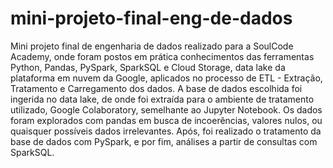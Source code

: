# mini-projeto-final-eng-de-dados

Mini projeto final de engenharia de dados realizado para a SoulCode Academy, onde foram postos em prática conhecimentos das ferramentas Python, Pandas, PySpark, SparkSQL e Cloud Storage, data lake da plataforma em nuvem da Google, aplicados no processo de ETL - Extração, Tratamento e Carregamento dos dados.
A base de dados escolhida foi ingerida no data lake, de onde foi extraída para o ambiente de tratamento utilizado, Google Colaboratory, semelhante ao Jupyter Notebook. Os dados foram explorados com pandas em busca de incoerências, valores nulos, ou quaisquer possíveis dados irrelevantes. Após, foi realizado o tratamento da base de dados com PySpark, e por fim, análises a partir de consultas com SparkSQL.
